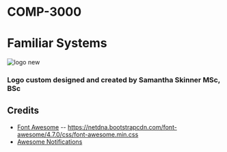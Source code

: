 # COMP-3000
# Familiar Systems
 ![logo new](https://user-images.githubusercontent.com/44809906/165976920-ea7a2778-9346-4bd1-bb10-89e46d5d5b80.png)
### Logo custom designed and created by Samantha Skinner MSc, BSc




## Credits
- [Font Awesome](https://github.com/FortAwesome/Font-Awesome/tree/master/svgs)
-- https://netdna.bootstrapcdn.com/font-awesome/4.7.0/css/font-awesome.min.css
- [Awesome Notifications](https://github.com/f3oall/awesome-notifications)